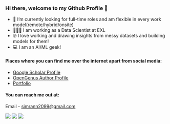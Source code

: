 
### Hi there, welcome to my Github Profile 👋


- 🎯 I’m currently looking for full-time roles and am flexible in every work model(remote/hybrid/onsite)
- 👩🏻‍💻 I am working as a Data Scientist at EXL
- 🤓 I love working and drawing insights from messy datasets and building models for them! 
- 💻 I am an AI/ML geek!

#### Places where you can find me over the internet apart from social media:
- [Google Scholar Profile](https://scholar.google.com/citations?hl=en&user=vLw2CH8AAAAJ)
- [OpenGenus Author Profile](https://iq.opengenus.org/author/simrann/)
- [Portfolio](https://eportfolio.mygreatlearning.com/simrann-arora)

#### You can reach me out at:

Email - simrann2099@gmail.com

[<img src="https://img.shields.io/badge/twitter-%231DA1F2.svg?&style=for-the-badge&logo=twitter&logoColor=white" />](https://twitter.com/Simrann_Arora) [<img src="https://img.shields.io/badge/medium-%2312100E.svg?&style=for-the-badge&logo=medium&logoColor=white" />](https://medium.com/simrann20)  [<img src="https://img.shields.io/badge/linkedin-%230077B5.svg?&style=for-the-badge&logo=linkedin&logoColor=white" />](https://www.linkedin.com/in/simrannarora/)
